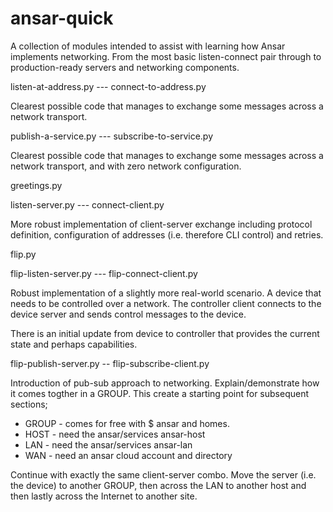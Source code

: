 # ansar-quick
A collection of modules intended to assist with learning how Ansar implements networking.
From the most basic listen-connect pair through to production-ready servers and networking
components.


listen-at-address.py --- connect-to-address.py

Clearest possible code that manages to exchange some
messages across a network transport.

publish-a-service.py --- subscribe-to-service.py

Clearest possible code that manages to exchange some
messages across a network transport, and with zero
network configuration.

greetings.py

listen-server.py --- connect-client.py

More robust implementation of client-server exchange including
protocol definition, configuration of addresses (i.e. therefore CLI
control) and retries.

flip.py

flip-listen-server.py --- flip-connect-client.py

Robust implementation of a slightly more real-world scenario. A device
that needs to be controlled over a network. The controller client connects
to the device server and sends control messages to the device.

There is an initial update from device to controller that provides the
current state and perhaps capabilities.

flip-publish-server.py -- flip-subscribe-client.py

Introduction of pub-sub approach to networking. Explain/demonstrate how
it comes togther in a GROUP. This create a starting point for subsequent
sections;

* GROUP - comes for free with $ ansar and homes.
* HOST - need the ansar/services ansar-host
* LAN - need the ansar/services ansar-lan
* WAN - need an ansar cloud account and directory

Continue with exactly the same client-server combo. Move the server (i.e.
the device) to another GROUP, then across the LAN to another host and then
lastly across the Internet to another site.

